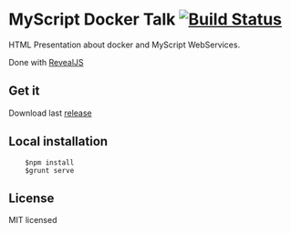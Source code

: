 # MyScript Docker Talk [![Build Status](https://travis-ci.org/mathieuruellan/myscript-docker-talk.svg?branch=master)](https://travis-ci.org/mathieurellan/myscript-docker-talk.js)

HTML Presentation about docker and MyScript WebServices.

Done with [RevealJS](http://lab.hakim.se/reveal-js/#/)

## Get it

Download last [release](https://github.com/mathieuruellan/myscript-docker-talk/releases)


## Local installation

```
    $npm install
    $grunt serve
```

## License

MIT licensed

